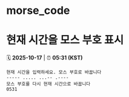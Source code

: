 # morse_code
# 현재 시간을 모스 부호 표시
<!-- MORSE_TIME_START -->
🗓️ **2025-10-17** | ⏰ **05:31 (KST)**

```
현재 시간을 입력하세요. 모스 부호로 바꿉니다
----- ..... ...-- .----
모스 부호를 다시 현재 시간으로 바꿉니다
0531
```
<!-- MORSE_TIME_END -->
